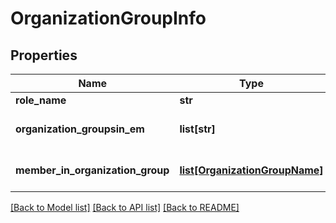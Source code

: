 # OrganizationGroupInfo

## Properties
Name | Type | Description | Notes
------------ | ------------- | ------------- | -------------
**role_name** | **str** | role name | [optional] 
**organization_groupsin_em** | **list[str]** | organization groups in em | [optional] 
**member_in_organization_group** | [**list[OrganizationGroupName]**](OrganizationGroupName.md) | member in organization group | [optional] 

[[Back to Model list]](../README.md#documentation-for-models) [[Back to API list]](../README.md#documentation-for-api-endpoints) [[Back to README]](../README.md)

